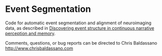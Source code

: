 # Event Segmentation
Code for automatic event segmentation and alignment of neuroimaging data, as described in [Discovering event structure in continuous narrative perception and memory](http://dx.doi.org/10.1101/081018).

Comments, questions, or bug reports can be directed to Chris Baldassano <http://www.chrisbaldassano.com>
